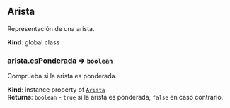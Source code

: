 <a name="Arista"></a>

## Arista
Representación de una arista.

**Kind**: global class  
<a name="Arista+esPonderada"></a>

### arista.esPonderada ⇒ <code>boolean</code>
Comprueba si la arista es ponderada.

**Kind**: instance property of [<code>Arista</code>](#Arista)  
**Returns**: <code>boolean</code> - `true` si la arista es ponderada, `false` en caso contrario.  
